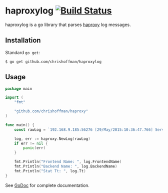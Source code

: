 # haproxylog [![Build Status](https://travis-ci.org/chrishoffman/haproxylog.png)](https://travis-ci.org/chrishoffman/haproxylog)

haproxylog is a go library that parses [haproxy](http://www.haproxy.org/) log messages.

## Installation

Standard `go get`:

```
$ go get github.com/chrishoffman/haproxylog
```

## Usage

```go
package main

import (
	"fmt"

	"github.com/chrishoffman/haproxy"
)

func main() {
	const rawLog = `192.168.9.185:56276 [29/May/2015:10:36:47.766] Service1 Service1/host-1 2/0/0 423 -- 282/36/0/0/0 0/0`

	log, err := haproxy.NewLog(rawLog)
	if err != nil {
		panic(err)
	}

	fmt.Println("Frontend Name: ", log.FrontendName)
	fmt.Println("Backend Name: ", log.BackendName)
	fmt.Println("Stat Tt: ", log.Tt)
}
```

See [GoDoc](http://godoc.org/github.com/chrishoffman/haproxylog) for complete documentation.
